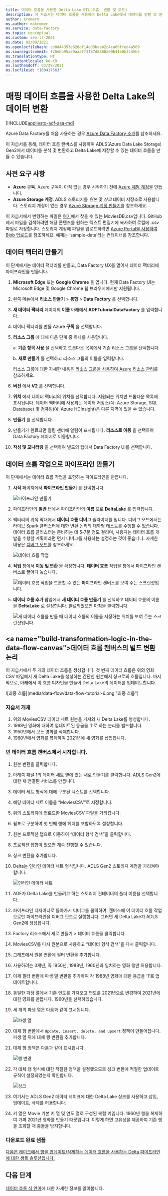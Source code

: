 ```yaml
---
title: 데이터 흐름을 사용한 Delta Lake ETL(추출, 변환 및 로드)
description: 이 자습서는 데이터 흐름을 사용하여 Delta Lake에서 데이터를 변환 및 분석하는 방법에 대한 단계별 지침을 제공합니다.
author: kromerm
ms.author: makromer
ms.service: data-factory
ms.topic: conceptual
ms.custom: seo-lt-2021
ms.date: 02/09/2021
ms.openlocfilehash: cb8d44353e826df14ed3baab2c4ca66ffed4a569
ms.sourcegitcommit: f28ebb95ae9aaaff3f87d8388a09b41e0b3445b5
ms.translationtype: HT
ms.contentlocale: ko-KR
ms.lasthandoff: 03/29/2021
ms.locfileid: "100417663"
---
```

# <a name="transform-data-in-delta-lake-using-mapping-data-flows"></a>매핑 데이터 흐름을 사용한 Delta Lake의 데이터 변환

[!INCLUDE[appliesto-adf-asa-md](includes/appliesto-adf-asa-md.md)]

Azure Data Factory를 처음 사용하는 경우 [Azure Data Factory 소개](introduction.md)를 참조하세요.

이 자습서를 통해, 데이터 흐름 캔버스를 사용하여 ADLS(Azure Data Lake Storage) Gen2에서 데이터를 분석 및 변환하고 Delta Lake에 저장할 수 있는 데이터 흐름을 만들 수 있습니다.

## <a name="prerequisites"></a>사전 요구 사항
* **Azure 구독**. Azure 구독이 아직 없는 경우 시작하기 전에 [Azure 체험 계정](https://azure.microsoft.com/free/)을 만듭니다.
* **Azure Storage 계정**. ADLS 스토리지를 *원본* 및 *싱크* 데이터 저장소로 사용합니다. 스토리지 계정이 없는 경우 [Azure Storage 계정 만들기](../storage/common/storage-account-create.md)를 참조하세요.

이 자습서에서 변형하는 파일은 [여기](https://github.com/kromerm/adfdataflowdocs/blob/master/sampledata/moviesDB2.csv)에서 찾을 수 있는 MoviesDB.csv입니다. GitHub에서 파일을 검색하려면 해당 콘텐츠를 원하는 텍스트 편집기에 복사하여 로컬에 .csv 파일로 저장합니다. 스토리지 계정에 파일을 업로드하려면 [Azure Portal을 사용하여 Blob 업로드](../storage/blobs/storage-quickstart-blobs-portal.md)를 참조하세요. 예제는 ‘sample-data’라는 컨테이너를 참조합니다.

## <a name="create-a-data-factory"></a>데이터 팩터리 만들기

이 단계에서는 데이터 팩터리를 만들고, Data Factory UX를 열어서 데이터 팩터리에 파이프라인을 만듭니다.

1. **Microsoft Edge** 또는 **Google Chrome** 을 엽니다. 현재 Data Factory UI는 Microsoft Edge 및 Google Chrome 웹 브라우저에서만 지원됩니다.
1. 왼쪽 메뉴에서 **리소스 만들기** > **통합** > **Data Factory** 를 선택합니다.
1. **새 데이터 팩터리** 페이지의 **이름** 아래에서 **ADFTutorialDataFactory** 를 입력합니다.
1. 데이터 팩터리를 만들 Azure **구독** 을 선택합니다.
1. **리소스 그룹** 에 대해 다음 단계 중 하나를 사용합니다.

    a. **기존 항목 사용** 을 선택하고 드롭다운 목록에서 기존 리소스 그룹을 선택합니다.

    b. **새로 만들기** 를 선택하고 리소스 그룹의 이름을 입력합니다. 
         
    리소스 그룹에 대한 자세한 내용은 [리소스 그룹을 사용하여 Azure 리소스 관리](../azure-resource-manager/management/overview.md)를 참조하세요. 
1. **버전** 에서 **V2** 를 선택합니다.
1. **위치** 에서 데이터 팩터리의 위치를 선택합니다. 지원되는 위치만 드롭다운 목록에 표시됩니다. 데이터 팩터리에 사용되는 데이터 저장소(예: Azure Storage, SQL Database) 및 컴퓨팅(예: Azure HDInsight)은 다른 지역에 있을 수 있습니다.
1. **만들기** 를 선택합니다.
1. 만들기가 완료되면 알림 센터에 알림이 표시됩니다. **리소스로 이동** 을 선택하여 Data Factory 페이지로 이동합니다.
1. **작성 및 모니터링** 을 선택하여 별도의 탭에서 Data Factory UI를 선택합니다.

## <a name="create-a-pipeline-with-a-data-flow-activity"></a>데이터 흐름 작업으로 파이프라인 만들기

이 단계에서는 데이터 흐름 작업을 포함하는 파이프라인을 만듭니다.

1. **시작** 페이지에서 **파이프라인 만들기** 를 선택합니다.

   ![파이프라인 만들기](./media/doc-common-process/get-started-page.png)

1. 파이프라인의 **일반** 탭에서 파이프라인의 **이름** 으로 **DeltaLake** 를 입력합니다.
1. 팩터리의 위쪽 막대에서 **데이터 흐름 디버그** 슬라이더를 밉니다. 디버그 모드에서는 라이브 Spark 클러스터에 대한 변환 논리의 대화형 테스트를 수행할 수 있습니다. 데이터 흐름 클러스터는 준비하는 데 5-7분 정도 걸리며, 사용자는 데이터 흐름 개발을 수행할 계획이라면 먼저 디버그를 사용하는 설정하는 것이 좋습니다. 자세한 내용은 [디버그 모드](concepts-data-flow-debug-mode.md)를 참조하세요.

    ![데이터 흐름 작업](media/tutorial-data-flow/dataflow1.png)
1. **작업** 창에서 **이동 및 변환** 을 확장합니다. **데이터 흐름** 작업을 창에서 파이프라인 캔버스로 끌어다 놓습니다.

    ![데이터 흐름 작업을 드롭할 수 있는 파이프라인 캔버스를 보여 주는 스크린샷입니다.](media/tutorial-data-flow/activity1.png)
1. **데이터 흐름 추가** 팝업에서 **새 데이터 흐름 만들기** 를 선택하고 데이터 흐름의 이름을 **DeltaLake** 로 설정합니다. 완료되었으면 마침을 클릭합니다.

    ![새 데이터 흐름을 만들 때 데이터 흐름의 이름을 지정하는 위치를 보여 주는 스크린샷입니다.](media/tutorial-data-flow/activity2.png)

## <a name="build-transformation-logic-in-the-data-flow-canvas&quot;></a>데이터 흐름 캔버스의 빌드 변환 논리

이 자습서에서 두 개의 데이터 흐름을 생성합니다. 첫 번째 데이터 흐름은 위의 영화 CSV 파일에서 새 Delta Lake를 생성하는 간단한 원본에서 싱크로의 흐름입니다. 마지막으로, 아래에서 이 흐름 디자인을 만들어 Delta Lake의 데이터를 업데이트합니다.

![최종 흐름](media/data-flow/data-flow-tutorial-6.png &quot;최종 흐름")

### <a name="tutorial-objectives"></a>자습서 개체

1. 위의 MoviesCSV 데이터 세트 원본을 가져와 새 Delta Lake를 형성합니다.
1. 1988년 영화에 대하여 업데이트된 등급을 ‘1’로 하는 논리를 빌드합니다.
1. 1950년에서 모든 영화를 삭제합니다.
1. 1960년에서 영화를 복제하여 2021년에 새 영화를 삽입합니다.

### <a name="start-from-a-blank-data-flow-canvas"></a>빈 데이터 흐름 캔버스에서 시작합니다.

1. 원본 변환을 클릭합니다.
1. 아래쪽 패널 1의 데이터 세트 옆에 있는 새로 만들기를 클릭합니다. ADLS Gen2에 대한 새 연결된 서비스를 만듭니다.
1. 데이터 세트 형식에 대해 구분된 텍스트를 선택합니다.
1. 해당 데이터 세트 이름을 “MoviesCSV”로 지정합니다. 
1. 위의 스토리지에 업로드한 MoviesCSV 파일을 가리킵니다.
1. 쉼표로 구분하여 첫 번째 행에 헤더를 포함하도록 설정합니다. 
1. 원본 프로젝션 탭으로 이동하여 “데이터 형식 검색”을 클릭합니다.
1. 프로젝션 집합이 있으면 계속 진행할 수 있습니다. 
1. 싱크 변환을 추가합니다.
1. Delta는 인라인 데이터 세트 형식입니다. ADLS Gen2 스토리지 계정을 가리켜야 합니다.
   
   ![인라인 데이터 세트](media/data-flow/data-flow-tutorial-5.png "인라인 데이터 세트")

1. ADF가 Delta Lake를 만들려고 하는 스토리지 컨테이너의 폴더 이름을 선택합니다.
1. 파이프라인 디자이너로 돌아가서 디버그를 클릭하여, 캔버스에 이 데이터 흐름 작업으로만 파이프라인을 디버그 모드로 실행합니다. 그러면 새 Delta Lake가 ADLS Gen2에 생성됩니다.
1. Factory 리소스에서 새로 만들기 > 데이터 흐름을 클릭합니다. 
1. MoviesCSV를 다시 원본으로 사용하고 “데이터 형식 검색”을 다시 클릭합니다.
1. 그래프에서 원본 변환에 필터 변환을 추가합니다.
1. 사용하려는 3개년, 즉 1950년, 1988년, 1960년과 일치하는 영화 행만 허용합니다.
1. 이제 필터 변환에 파생 열 변환을 추가하여 각 1988년 영화에 대한 등급을 ‘1’로 업데이트합니다.
1. 동일한 파생 열에서 기존 연도를 가져오고 연도를 2021년으로 변경하여 2021년에 대한 영화를 만듭니다. 1960년을 선택하겠습니다.
1. 세 개의 파생 열은 다음과 같이 표시됩니다.

   ![파생 열](media/data-flow/data-flow-tutorial-2.png "파생 열")
   
1. 대체 행 변환에서 ```Update, insert, delete, and upsert``` 정책이 만들어집니다. 파생 열 뒤에 대체 행 변환을 추가합니다.
1. 대체 행 정책은 다음과 같이 표시됩니다.

   ![행 변경](media/data-flow/data-flow-tutorial-3.png "행 변경")
   
1. 각 대체 행 형식에 대한 적절한 정책을 설정했으므로 싱크 변환에 적절한 업데이트 규칙이 설정되었는지 확인합니다.

   ![싱크](media/data-flow/data-flow-tutorial-4.png "sink")
   
1. 여기서는 ADLS Gen2 데이터 레이크에 대한 Delta Lake 싱크를 사용하고 삽입, 업데이트, 삭제를 허용합니다. 
1. 키 열은 Movie 기본 키 열 및 연도 열로 구성된 복합 키입니다. 1960년 행을 복제하여 가짜 2021년 영화를 만들기 때문입니다. 이렇게 하면 고유성을 제공하여 기존 행을 조회할 때 충돌을 방지합니다.

### <a name="download-completed-sample"></a>다운로드 완료 샘플
[다음은 레이크에서 행을 업데이트/삭제하는 데이터 흐름을 사용하는 Delta 파이프라인에 대한 샘플 솔루션입니다.](https://github.com/kromerm/adfdataflowdocs/blob/master/sampledata/DeltaPipeline.zip)

## <a name="next-steps"></a>다음 단계

[데이터 흐름 식 언어](data-flow-expression-functions.md)에 대한 자세한 정보를 알아봅니다.
